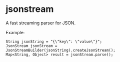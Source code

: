 jsonstream
==========

A fast streaming parser for JSON.

Example:

```
String jsonString = "{\"key\": \"value\"}";
JsonStream jsonStream = JsonStreamBuilder(jsonString).createJsonStream();
Map<String, Object> result = jsonStream.parse();
```
